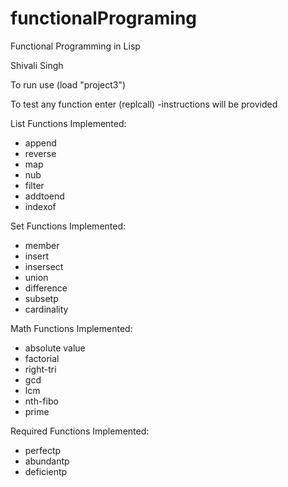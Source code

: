 # functionalPrograming
Functional Programming in Lisp


Shivali Singh 

To run use (load "project3")

To test any function enter (replcall)
-instructions will be provided 

List Functions Implemented:
* append
* reverse
* map
* nub
* filter
* addtoend
* indexof

Set Functions Implemented:
* member
* insert
* insersect
* union
* difference
* subsetp
* cardinality

Math Functions Implemented:
* absolute value
* factorial
* right-tri
* gcd
* lcm
* nth-fibo
* prime

Required Functions Implemented:
* perfectp
* abundantp
* deficientp


